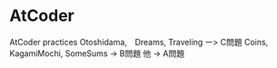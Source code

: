 # AtCoder
AtCoder practices
 Otoshidama,　Dreams, Traveling ー> C問題
 Coins, KagamiMochi, SomeSums -> B問題
 他 -> A問題
